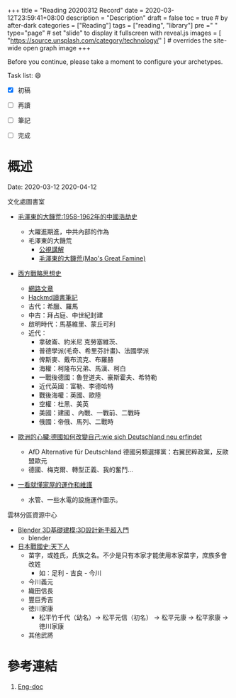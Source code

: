 +++
title = "Reading 20200312 Record"
date = 2020-03-12T23:59:41+08:00
description = "Description"
draft = false
toc = true  # by after-dark
categories = ["Reading"]
tags = ["reading", "library"]
pre ="<i class='fa fa-file'></i> "
type="page" # set "slide" to display it fullscreen with reveal.js
images = [
  "https://source.unsplash.com/category/technology/"
] # overrides the site-wide open graph image
+++

Before you continue, please take a moment to configure your archetypes.


<!--more-->

Task list: :smile:

- [x] 初稿
- [ ] 再讀
- [ ] 筆記
- [ ] 完成


# 概述


Date: 2020-03-12	2020-04-12

文化處圖書室

* [毛澤東的大饑荒:1958-1962年的中國浩劫史](http://library.ylccb.gov.tw/bookDetail.do?id=385390)
    * 大躍進期進，中共內部的作為
    * 毛澤東的大饑荒
        * [公視講解](https://www.youtube.com/watch?v=AEJ3SDPVna8)
        * [毛澤東的大饑荒(Mao's Great Famine)](https://www.youtube.com/watch?v=FcvAz9t3kDw&t=821s)
* [西方戰略思想史](http://library.ylccb.gov.tw/bookDetail.do?id=104601)
    * [網路文章](http://www.warstudy.com/theory/modern/history_thought/index.xml)
    * [Hackmd讀書筆記](https://hackmd.io/Uw7GhyMET2icb1sQ174j2w)
    * 古代：希臘、羅馬
    * 中古：拜占庭、中世紀封建
    * 啟明時代：馬基維里、蒙丘可利
    * 近代：
        * 拿破崙、約米尼 克勞塞維茨、
        * 普德學派(毛奇、希里芬計畫)、法國學派
        * 俾斯麥、戴布流克、布羅赫
        * 海權：柯隆布兄弟、馬漢、柯白
        * 一戰後德國：魯登道夫、豪斯霍夫、希特勒
        * 近代英國：富勒、李德哈特
        * 戰後海權：英國、歐陸
        * 空權：杜黑、美英
        * 美國：建國 、內戰、一戰前、二戰時
        * 俄國：帝俄、馬列、二戰時
* [歐洲的心臟:德國如何改變自己:wie sich Deutschland neu erfindet](http://library.ylccb.gov.tw/bookDetail.do?id=518857)
    * AfD Alternative für Deutschland 德國另類選擇黨：右翼民粹政黨，反歐盟歐元
    * 德國、梅克爾、轉型正義、我的奮鬥…

* [一看就懂家屋的運作和維護](http://library.ylccb.gov.tw/bookDetail.do?id=588191)
    * 水管、一些水電的設施運作圖示。 

雲林分區資源中心

* [Blender 3D基礎建模:3D設計新手超入門](http://library.ylccb.gov.tw/bookDetail.do?id=549882)
    * blender 
* [日本戰國史:天下人](http://library.ylccb.gov.tw/bookDetail.do?id=492716)
    * 苗字，或姓氏，氏族之名。不少是只有本家才能使用本家苗字，庶族多會改姓
        * 如：足利 - 吉良 - 今川
    * 今川義元
    * 織田信長
    * 豐巨秀吉
    * 徳川家康
        * 松平竹千代（幼名）→ 松平元信（初名） → 松平元康 → 松平家康 → 徳川家康 
    * 其他武將            
# 參考連結

1. [Eng-doc](http://daringfireball.net/projects/markdown/syntax)


[google]: https://www.google.com "Search Engine"

